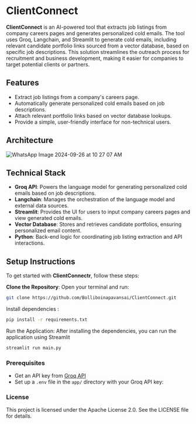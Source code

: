 # ClientConnect

**ClientConnect** is an AI-powered tool that extracts job listings from company careers pages and generates personalized cold emails. The tool uses Groq, Langchain, and Streamlit to generate cold emails, including relevant candidate portfolio links sourced from a vector database, based on specific job descriptions. This solution streamlines the outreach process for recruitment and business development, making it easier for companies to target potential clients or partners.

## Features

- Extract job listings from a company's careers page.
- Automatically generate personalized cold emails based on job descriptions.
- Attach relevant portfolio links based on vector database lookups.
- Provide a simple, user-friendly interface for non-technical users.

## Architecture

![WhatsApp Image 2024-09-26 at 10 27 07 AM](https://github.com/user-attachments/assets/03a4d747-68ed-4ff1-8075-120c7faf4030)


## Technical Stack

- **Groq API**: Powers the language model for generating personalized cold emails based on job descriptions.
- **Langchain**: Manages the orchestration of the language model and external data sources.
- **Streamlit**: Provides the UI for users to input company careers pages and view generated cold emails.
- **Vector Database**: Stores and retrieves candidate portfolios, ensuring personalized email content.
- **Python**: Back-end logic for coordinating job listing extraction and API interactions.


## Setup Instructions

To get started with **ClientConnectr**, follow these steps:

**Clone the Repository**:
   Open your terminal and run:
   ```bash
   git clone https://github.com/Bolliboinapavansai/ClientConnect.git
```

Install dependencies :

```bash
pip install -r requirements.txt

```
Run the Application: After installing the dependencies, you can run the application using Streamlit
```bash
streamlit run main.py
```


### Prerequisites
- Get an API key from [Groq API](https://console.groq.com/keys)
- Set up a `.env` file in the `app/` directory with your Groq API key:
### License
This project is licensed under the Apache License 2.0. See the LICENSE file for details.
